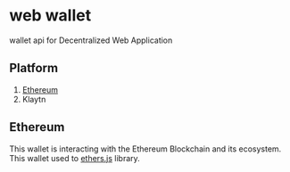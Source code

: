 # web wallet
wallet api for Decentralized Web Application

## Platform

1. [Ethereum](https://github.com/masonJS/web-wallet/tree/features/ethers)
2. Klaytn

## Ethereum
This wallet is interacting with the Ethereum Blockchain and its ecosystem.  
This wallet used to [ethers.js](https://docs.ethers.io/v5/) library.  



